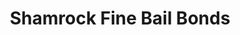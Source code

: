 ---
title: "Shamrock Fine Bail Bonds"
url: /fort-myers/shamrock-fine-bail-bonds/
shop: pawnbroker
---